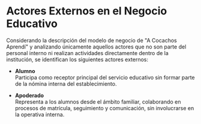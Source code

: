 # Actores Externos en el Negocio Educativo

Considerando la descripción del modelo de negocio de "A Cocachos Aprendí" y analizando únicamente aquellos actores que no son parte del personal interno ni realizan actividades directamente dentro de la institución, se identifican los siguientes actores externos:

- **Alumno**  
  Participa como receptor principal del servicio educativo sin formar parte de la nómina interna del establecimiento.

- **Apoderado**  
  Representa a los alumnos desde el ámbito familiar, colaborando en procesos de matrícula, seguimiento y comunicación, sin involucrarse en la operativa interna.
